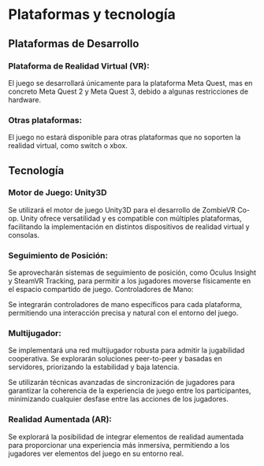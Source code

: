 # Plataformas y tecnología

## Plataformas de Desarrollo

### Plataforma de Realidad Virtual (VR):

El juego se desarrollará únicamente para la plataforma Meta Quest, mas en concreto Meta Quest 2 y Meta Quest 3, debido a algunas restricciones de hardware.

### Otras plataformas:

El juego no estará disponible para otras plataformas que no soporten la realidad virtual, como switch o xbox.

## Tecnología

### Motor de Juego: Unity3D
Se utilizará el motor de juego Unity3D para el desarrollo de ZombieVR Co-op. Unity ofrece versatilidad y es compatible con múltiples plataformas, facilitando la implementación en distintos dispositivos de realidad virtual y consolas.

### Seguimiento de Posición:

Se aprovecharán sistemas de seguimiento de posición, como Oculus Insight y SteamVR Tracking, para permitir a los jugadores moverse físicamente en el espacio compartido de juego.
Controladores de Mano:

Se integrarán controladores de mano específicos para cada plataforma, permitiendo una interacción precisa y natural con el entorno del juego.

### Multijugador:

Se implementará una red multijugador robusta para admitir la jugabilidad cooperativa. Se explorarán soluciones peer-to-peer y basadas en servidores, priorizando la estabilidad y baja latencia.

Se utilizarán técnicas avanzadas de sincronización de jugadores para garantizar la coherencia de la experiencia de juego entre los participantes, minimizando cualquier desfase entre las acciones de los jugadores.

### Realidad Aumentada (AR):
Se explorará la posibilidad de integrar elementos de realidad aumentada para proporcionar una experiencia más inmersiva, permitiendo a los jugadores ver elementos del juego en su entorno real.
